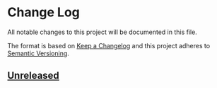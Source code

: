 # Change Log
All notable changes to this project will be documented in this file.

The format is based on [Keep a Changelog](http://keepachangelog.com/) 
and this project adheres to [Semantic Versioning](http://semver.org/).

## [Unreleased]

[Unreleased]: https://github.com/tzurbaev/unisender-notifications-channel/compare/1.0.0...HEAD
